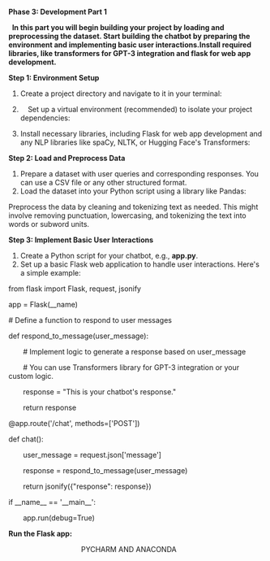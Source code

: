 ﻿**Phase 3: Development Part 1**

` `**In this part you will begin building your project by loading and preprocessing the dataset. Start building the chatbot by preparing the environment and implementing basic user interactions.Install required libraries, like transformers for GPT-3 integration and flask for web app development.**

**Step 1: Environment Setup**

1. Create a project directory and navigate to it in your terminal:




1. `  `Set up a virtual environment (recommended) to isolate your project dependencies:




1. Install necessary libraries, including Flask for web app development and any NLP libraries like spaCy, NLTK, or Hugging Face's Transformers:




**Step 2: Load and Preprocess Data**

1. Prepare a dataset with user queries and corresponding responses. You can use a CSV file or any other structured format.
1. Load the dataset into your Python script using a library like Pandas:




Preprocess the data by cleaning and tokenizing text as needed. This might involve removing punctuation, lowercasing, and tokenizing the text into words or subword units.

**Step 3: Implement Basic User Interactions**

1. Create a Python script for your chatbot, e.g., **app.py**.
1. Set up a basic Flask web application to handle user interactions. Here's a simple example:

from flask import Flask, request, jsonify

app = Flask(\_\_name)

\# Define a function to respond to user messages

def respond\_to\_message(user\_message):

`    `# Implement logic to generate a response based on user\_message

`    `# You can use Transformers library for GPT-3 integration or your custom logic.

`    `response = "This is your chatbot's response."

`    `return response

@app.route('/chat', methods=['POST'])

def chat():

`    `user\_message = request.json['message']

`    `response = respond\_to\_message(user\_message)

`    `return jsonify({"response": response})

if \_\_name\_\_ == '\_\_main\_\_':

`    `app.run(debug=True)

**Run the Flask app:**

`                    `PYCHARM AND ANACONDA

